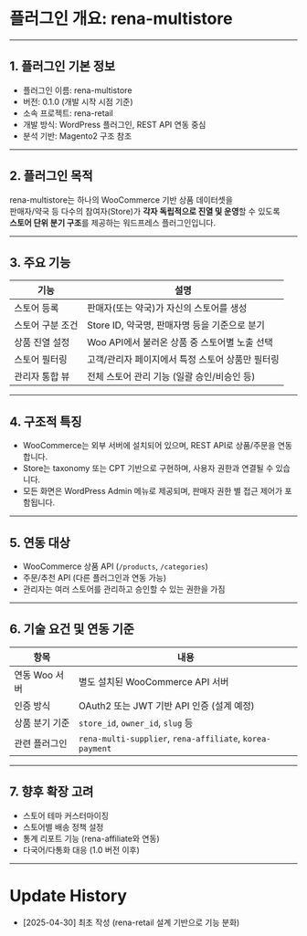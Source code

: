 
# 플러그인 개요: rena-multistore

---

## 1. 플러그인 기본 정보

- 플러그인 이름: rena-multistore
- 버전: 0.1.0 (개발 시작 시점 기준)
- 소속 프로젝트: rena-retail
- 개발 방식: WordPress 플러그인, REST API 연동 중심
- 분석 기반: Magento2 구조 참조

---

## 2. 플러그인 목적

rena-multistore는 하나의 WooCommerce 기반 상품 데이터셋을  
판매자/약국 등 다수의 참여자(Store)가 **각자 독립적으로 진열 및 운영**할 수 있도록  
**스토어 단위 분기 구조**를 제공하는 워드프레스 플러그인입니다.

---

## 3. 주요 기능

| 기능 | 설명 |
|------|------|
| 스토어 등록 | 판매자(또는 약국)가 자신의 스토어를 생성 |
| 스토어 구분 조건 | Store ID, 약국명, 판매자명 등을 기준으로 분기 |
| 상품 진열 설정 | Woo API에서 불러온 상품 중 스토어별 노출 선택 |
| 스토어 필터링 | 고객/관리자 페이지에서 특정 스토어 상품만 필터링 |
| 관리자 통합 뷰 | 전체 스토어 관리 기능 (일괄 승인/비승인 등) |

---

## 4. 구조적 특징

- WooCommerce는 외부 서버에 설치되어 있으며, REST API로 상품/주문을 연동합니다.
- Store는 taxonomy 또는 CPT 기반으로 구현하며, 사용자 권한과 연결될 수 있습니다.
- 모든 화면은 WordPress Admin 메뉴로 제공되며, 판매자 권한 별 접근 제어가 포함됩니다.

---

## 5. 연동 대상

- WooCommerce 상품 API (`/products`, `/categories`)
- 주문/추천 API (다른 플러그인과 연동 가능)
- 관리자는 여러 스토어를 관리하고 승인할 수 있는 권한을 가짐

---

## 6. 기술 요건 및 연동 기준

| 항목 | 내용 |
|------|------|
| 연동 Woo 서버 | 별도 설치된 WooCommerce API 서버 |
| 인증 방식 | OAuth2 또는 JWT 기반 API 인증 (설계 예정) |
| 상품 분기 기준 | `store_id`, `owner_id`, `slug` 등 |
| 관련 플러그인 | `rena-multi-supplier`, `rena-affiliate`, `korea-payment` |

---

## 7. 향후 확장 고려

- 스토어 테마 커스터마이징
- 스토어별 배송 정책 설정
- 통계 리포트 기능 (rena-affiliate와 연동)
- 다국어/다통화 대응 (1.0 버전 이후)

---

# Update History

- [2025-04-30] 최초 작성 (rena-retail 설계 기반으로 기능 분화)
